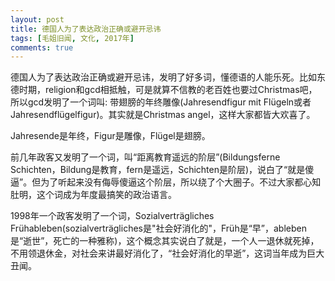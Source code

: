 ```yaml
---
layout: post
title: 德国人为了表达政治正确或避开忌讳
tags: [毛姐旧闻, 文化, 2017年]
comments: true
---
```


德国人为了表达政治正确或避开忌讳，发明了好多词，懂德语的人能乐死。比如东德时期，religion和gcd相抵触，可是就算不信教的老百姓也要过Christmas吧，所以gcd发明了一个词叫: 带翅膀的年终雕像(Jahresendfigur mit Flügeln或者Jahresendflügelfigur)。其实就是Christmas angel，这样大家都皆大欢喜了。

Jahresende是年终，Figur是雕像，Flügel是翅膀。

前几年政客又发明了一个词，叫“距离教育遥远的阶层”(Bildungsferne Schichten，Bildung是教育，fern是遥远，Schichten是阶层)，说白了“就是傻逼”。但为了听起来没有侮辱傻逼这个阶层，所以绕了个大圈子。不过大家都心知肚明，这个词成为年度最搞笑的政治语言。

1998年一个政客发明了一个词，Sozialverträgliches Frühableben(sozialverträgliches是"社会好消化的"，Früh是“早”，ableben是“逝世”，死亡的一种雅称)，这个概念其实说白了就是，一个人一退休就死掉，不用领退休金，对社会来讲最好消化了，“社会好消化的早逝”，这词当年成为巨大丑闻。
